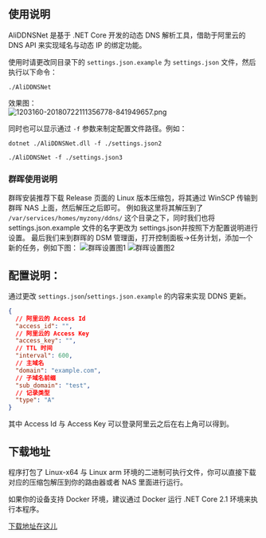 ## 使用说明

AliDDNSNet 是基于 .NET Core 开发的动态 DNS 解析工具，借助于阿里云的 DNS API 来实现域名与动态 IP 的绑定功能。

使用时请更改同目录下的 ```settings.json.example``` 为 ```settings.json``` 文件，然后执行以下命令：
```shell
./AliDDNSNet
```
效果图：  
![1203160-20180722111356778-841949657.png](https://i.loli.net/2018/07/24/5b56ab6161f80.png)

同时也可以显示通过 ```-f``` 参数来制定配置文件路径。例如：
```shell
dotnet ./AliDDNSNet.dll -f ./settings.json2
```

```shell
./AliDDNSNet -f ./settings.json3
```

### 群晖使用说明
群晖安装推荐下载 Release 页面的 Linux 版本压缩包，将其通过 WinSCP 传输到群晖 NAS 上面，然后解压之后即可。
例如我这里将其解压到了 ```/var/services/homes/myzony/ddns/``` 这个目录之下，同时我们也将 settings.json.example 文件的名字更改为 settings.json并按照下方配置说明进行设置。
最后我们来到群晖的 DSM 管理面，打开控制面板->任务计划，添加一个新的任务，例如下图：
![群晖设置图1](https://user-images.githubusercontent.com/3907132/43116947-dd3a4308-8f3c-11e8-892f-be7b97e4158c.png)
![群晖设置图2](https://user-images.githubusercontent.com/3907132/43116948-dd987586-8f3c-11e8-815a-d575128d9f70.png)

## 配置说明：

通过更改 ```settings.json```/```settings.json.example``` 的内容来实现 DDNS 更新。

```json
{
  // 阿里云的 Access Id
  "access_id": "",
  // 阿里云的 Access Key
  "access_key": "",
  // TTL 时间
  "interval": 600,
  // 主域名
  "domain": "example.com",
  // 子域名前缀
  "sub_domain": "test",
  // 记录类型
  "type": "A"
}
```

其中 Access Id 与 Access Key 可以登录阿里云之后在右上角可以得到。

## 下载地址

程序打包了 Linux-x64 与 Linux arm 环境的二进制可执行文件，你可以直接下载对应的压缩包解压到你的路由器或者 NAS 里面进行运行。

如果你的设备支持 Docker 环境，建议通过 Docker 运行 .NET Core 2.1 环境来执行本程序。

[下载地址在这儿](https://github.com/GameBelial/AliDDNSNet/releases)
